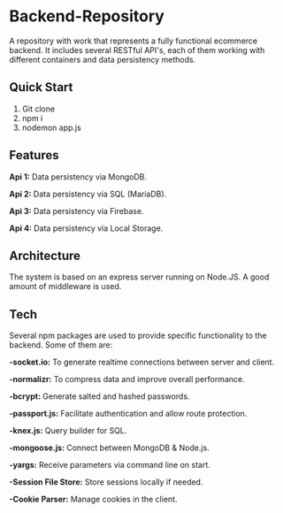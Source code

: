 # Backend-Repository
A repository with work that represents a fully functional ecommerce backend. It includes several RESTful API's, each of them working with different containers and data persistency methods.

## Quick Start
1) Git clone
2) npm i
3) nodemon app.js

## Features
**Api 1:** Data persistency via MongoDB.  

**Api 2:** Data persistency via SQL (MariaDB).  

**Api 3:** Data persistency via Firebase.  

**Api 4:** Data persistency via Local Storage.  


## Architecture
The system is based on an express server running on Node.JS. A good amount of middleware is used.

## Tech
Several npm packages are used to provide specific functionality to the backend. Some of them are:  

**-socket.io:** To generate realtime connections between server and client.  

**-normalizr:** To compress data and improve overall performance.  

**-bcrypt:** Generate salted and hashed passwords. 

**-passport.js:** Facilitate authentication and allow route protection.  

**-knex.js:** Query builder for SQL.  

**-mongoose.js:** Connect between MongoDB & Node.js. 

**-yargs:** Receive parameters via command line on start.  

**-Session File Store:** Store sessions locally if needed.  

**-Cookie Parser:** Manage cookies in the client.  
